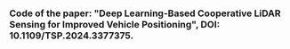 ### Code of the paper: "Deep Learning-Based Cooperative LiDAR Sensing for Improved Vehicle Positioning", DOI: 10.1109/TSP.2024.3377375.
